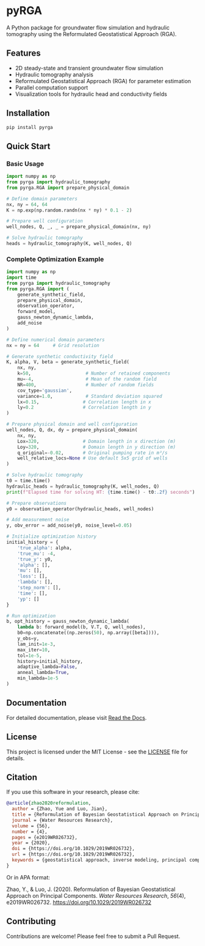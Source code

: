 # pyRGA

A Python package for groundwater flow simulation and hydraulic tomography using the Reformulated Geostatistical Approach (RGA).

## Features

- 2D steady-state and transient groundwater flow simulation
- Hydraulic tomography analysis
- Reformulated Geostatistical Approach (RGA) for parameter estimation
- Parallel computation support
- Visualization tools for hydraulic head and conductivity fields

## Installation

```bash
pip install pyrga
```

## Quick Start

### Basic Usage

```python
import numpy as np
from pyrga import hydraulic_tomography
from pyrga.RGA import prepare_physical_domain

# Define domain parameters
nx, ny = 64, 64
K = np.exp(np.random.randn(nx * ny) * 0.1 - 2)

# Prepare well configuration
well_nodes, Q, _, _ = prepare_physical_domain(nx, ny)

# Solve hydraulic tomography
heads = hydraulic_tomography(K, well_nodes, Q)
```

### Complete Optimization Example

```python
import numpy as np
import time
from pyrga import hydraulic_tomography
from pyrga.RGA import (
    generate_synthetic_field,
    prepare_physical_domain,
    observation_operator,
    forward_model,
    gauss_newton_dynamic_lambda,
    add_noise
)

# Define numerical domain parameters
nx = ny = 64     # Grid resolution

# Generate synthetic conductivity field
K, alpha, V, beta = generate_synthetic_field(
    nx, ny,
    k=50,                    # Number of retained components
    mu=-4,                   # Mean of the random field
    NR=400,                  # Number of random fields
    cov_type='gaussian',
    variance=1.0,            # Standard deviation squared
    lx=0.15,                # Correlation length in x
    ly=0.2                  # Correlation length in y
)

# Prepare physical domain and well configuration
well_nodes, Q, dx, dy = prepare_physical_domain(
    nx, ny,
    Lox=320,                # Domain length in x direction (m)
    Loy=320,                # Domain length in y direction (m)
    q_original=-0.02,       # Original pumping rate in m³/s
    well_relative_locs=None # Use default 5x5 grid of wells
)

# Solve hydraulic tomography
t0 = time.time()
hydraulic_heads = hydraulic_tomography(K, well_nodes, Q)
print(f"Elapsed time for solving HT: {time.time() - t0:.2f} seconds")

# Prepare observations
y0 = observation_operator(hydraulic_heads, well_nodes)

# Add measurement noise
y, obv_error = add_noise(y0, noise_level=0.05)

# Initialize optimization history
initial_history = {
    'true_alpha': alpha,
    'true_mu': -4,
    'true_y': y0,
    'alpha': [],
    'mu': [],
    'loss': [],
    'lambda': [],
    'step_norm': [],
    'time': [],
    'yp': []
}

# Run optimization
b, opt_history = gauss_newton_dynamic_lambda(
    lambda b: forward_model(b, V.T, Q, well_nodes),
    b0=np.concatenate((np.zeros(50), np.array([beta]))),
    y_obs=y,
    lam_init=1e-3,
    max_iter=10,
    tol=1e-5,
    history=initial_history,
    adaptive_lambda=False,
    anneal_lambda=True,
    min_lambda=1e-5
)
```

## Documentation

For detailed documentation, please visit [Read the Docs](https://pyrga.readthedocs.io/).

## License

This project is licensed under the MIT License - see the [LICENSE](LICENSE) file for details.

## Citation

If you use this software in your research, please cite:

```bibtex
@article{zhao2020reformulation,
  author = {Zhao, Yue and Luo, Jian},
  title = {Reformulation of Bayesian Geostatistical Approach on Principal Components},
  journal = {Water Resources Research},
  volume = {56},
  number = {4},
  pages = {e2019WR026732},
  year = {2020},
  doi = {https://doi.org/10.1029/2019WR026732},
  url = {https://doi.org/10.1029/2019WR026732},
  keywords = {geostatistical approach, inverse modeling, principal component}
}
```

Or in APA format:

Zhao, Y., & Luo, J. (2020). Reformulation of Bayesian Geostatistical Approach on Principal Components. *Water Resources Research*, *56*(4), e2019WR026732. https://doi.org/10.1029/2019WR026732

## Contributing

Contributions are welcome! Please feel free to submit a Pull Request.
